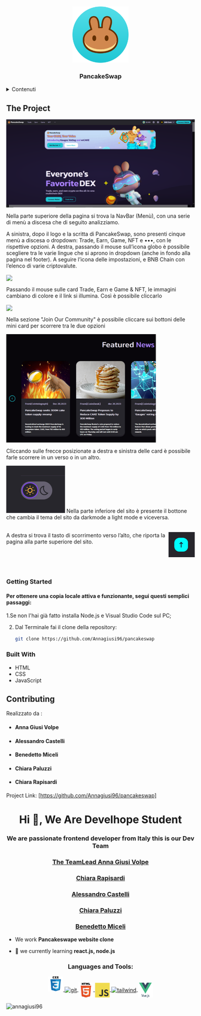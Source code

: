 <!-- PROJECT LOGO -->
<br />
<div align="center">
    <img src="images/icon-round-512.png" alt="Logo" width="150" height="150">
  <h3 align="center">PancakeSwap</h3>
</div>

<!-- TABLE OF CONTENTS -->
<details>
  <summary>Contenuti</summary>
  <ol>
    <li>
      <a href="#about-the-project">The Project</a>
         <li><a href="#getting-started">Getting started</a></li>
        <li><a href="#built-with">Built With</a></li>
    </li>
    <li><a href="#contributing">Contributing</a></li>
  </ol>
</details>

<!-- ABOUT THE PROJECT -->

## The Project

<img align="center" src="images/Screenshoot .png">
<p>Nella parte superiore della pagina si trova la NavBar (Menù), con una serie di menù a discesa che di seguito analizziamo.
</p>
<p> A sinistra, dopo il logo e la scritta di PancakeSwap, sono presenti cinque menù a discesa o dropdown: Trade, Earn, Game, NFT e •••, con le rispettive opzioni. A destra, passando il mouse sull’icona globo è possibile scegliere tra le varie lingue che si aprono in dropdown (anche in fondo alla pagina nel footer). A seguire l’icona delle impostazioni, e BNB Chain  con l’elenco di varie criptovalute. </p>

<img align="center" src="images/Trade.png">
<p>Passando il mouse sulle card Trade, Earn e Game & NFT, le immagini cambiano di colore e il link si illumina. Così è possibile cliccarlo</p>
<img align="center" src="images/JoinOurC.png">
<p>Nella sezione "Join Our Community" è possibile cliccare sui bottoni delle mini card per scorrere tra le due opzioni</p>
<img align="center" width="400" src="images/screenshotCard.png"></img>
<p>Cliccando sulle frecce posizionate a destra e sinistra delle card è possibile farle scorrere in un verso o in un altro.</p>
<div display="flex" >
    <img src="images/darkmode.png"> Nella parte inferiore del sito è presente il bottone che cambia il tema del sito da darkmode a light mode e viceversa.</img>
</div>
</br>
<div >
<img width="70" align="right" src="images/BtnUp.png"> 
<p align="left"> A destra si trova il tasto di scorrimento verso l’alto, che riporta la pagina alla parte superiore del sito. </p> 
</div>
</br>
</br>
</br>
<!-- GETTING STARTED -->

### Getting Started

<h4>Per ottenere una copia locale attiva e funzionante, segui questi semplici passaggi:</h4>

1.Se non l'hai già fatto installa Node.js e Visual Studio Code sul PC;

2. Dal Terminale fai il clone della repository:
   ```sh
   git clone https://github.com/Annagiusi96/pancakeswap
   ```

<!-- BUILT WITH -->

### Built With

- HTML
- CSS
- JavaScript


<!-- CONTRIBUTING -->

## Contributing

Realizzato da :

<ul>
<li><h4>Anna Giusi Volpe</h4></li>
<li><h4>Alessandro Castelli</h4></li>
<li><h4>Benedetto Miceli</h4></li>
<li><h4>Chiara Paluzzi</h4></li>
<li><h4>Chiara Rapisardi</h4></li>
</ul>

Project Link: [https://github.com/Annagiusi96/pancakeswap]





<h1 align="center">Hi 👋, We Are Develhope Student</h1>
<h3 align="center">We are passionate frontend developer from Italy this is our Dev Team</h3>

<h3 align="center"><a href="https://github.com/Annagiusi96">The TeamLead Anna Giusi Volpe</a></h3>
<h3 align="center"><a href="https://github.com/chiaRapisar">Chiara Rapisardi</a></h3>
<h3 align="center"><a href="https://github.com/AlexCastels">Alessandro Castelli</a></h3>
<h3 align="center"><a href="https://github.com/paluzz34">Chiara Paluzzi</a></h3>
<h3 align="center"><a href="https://github.com/benni90100">Benedetto Miceli</a></h3>

- We work **Pancakeswape website clone**

- 🌱 we currently learning **react.js, node.js**


<p align="center">


<h3 align="center">Languages and Tools:</h3>
<p align="center"> <a href="https://www.w3schools.com/css/" target="_blank" rel="noreferrer"> <img src="https://raw.githubusercontent.com/devicons/devicon/master/icons/css3/css3-original-wordmark.svg" alt="css3" width="40" height="40"/> </a> <a href="https://git-scm.com/" target="_blank" rel="noreferrer"> <img src="https://www.vectorlogo.zone/logos/git-scm/git-scm-icon.svg" alt="git" align="center" width="40" height="40"/> </a> <a href="https://www.w3.org/html/" target="_blank" rel="noreferrer"> <img src="https://raw.githubusercontent.com/devicons/devicon/master/icons/html5/html5-original-wordmark.svg" alt="html5" width="40" height="40" align="center"/> </a> <a href="https://developer.mozilla.org/en-US/docs/Web/JavaScript" target="_blank" rel="noreferrer"> <img src="https://raw.githubusercontent.com/devicons/devicon/master/icons/javascript/javascript-original.svg" alt="javascript" align="center" width="40" height="40"/> </a> <a href="https://tailwindcss.com/" target="_blank" rel="noreferrer"> <img src="https://www.vectorlogo.zone/logos/tailwindcss/tailwindcss-icon.svg" align="center" alt="tailwind" width="40" height="40"/> </a> <a href="https://vuejs.org/" target="_blank" rel="noreferrer"> <img src="https://raw.githubusercontent.com/devicons/devicon/master/icons/vuejs/vuejs-original-wordmark.svg" alt="vuejs" width="40" align="center" height="40"/> </a> </p>

<p><img align="center" src="https://github-readme-stats.vercel.app/api/top-langs?username=annagiusi96&show_icons=true&locale=en&layout=compact" alt="annagiusi96" /></p>





